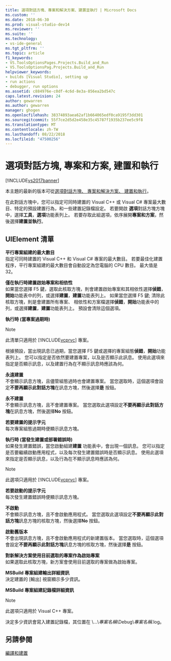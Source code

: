 ```yaml
---
title: 選項對話方塊、專案和解決方案、建置並執行 | Microsoft Docs
ms.custom: ''
ms.date: 2018-06-30
ms.prod: visual-studio-dev14
ms.reviewer: ''
ms.suite: ''
ms.technology:
- vs-ide-general
ms.tgt_pltfrm: ''
ms.topic: article
f1_keywords:
- VS.ToolsOptionsPages.Projects.Build_and_Run
- VS.ToolsOptionsPag.Projects.Build_and_Run
helpviewer_keywords:
- builds [Visual Studio], setting up
- run actions
- debugger, run options
ms.assetid: c884976e-c0df-4c6d-8e3a-856ea2bd547c
caps.latest.revision: 24
author: gewarren
ms.author: gewarren
manager: ghogen
ms.openlocfilehash: 38374893aea62af1b664065edf0ca9195f3dd301
ms.sourcegitcommit: 55f7ce2d5d2e458e35c45787f1935b237ee5c9f8
ms.translationtype: MT
ms.contentlocale: zh-TW
ms.lasthandoff: 08/22/2018
ms.locfileid: "47500256"
---
```

# <a name="options-dialog-box--projects-and-solutions-build-and-run"></a>選項對話方塊, 專案和方案, 建置和執行
[!INCLUDE[vs2017banner](../../includes/vs2017banner.md)]

本主題的最新的版本可從[選項對話方塊、 專案和解決方案、 建置和執行](https://docs.microsoft.com/visualstudio/ide/reference/options-dialog-box-projects-and-solutions-build-and-run)。  
  
  
在此對話方塊中，您可以指定可同時建置的 Visual C++ 或 Visual C# 專案最大數目、特定的預設建置行為，和一些建置記錄檔設定。 若要開啟 **選項**對話方塊方塊中，選擇**工具**，**選項**功能表列上。 若要存取此組選項，依序展開**專案和方案**，然後選擇**建置並執行**。  
  
## <a name="uielement-list"></a>UIElement 清單  
 **平行專案組建的最大數目**  
 指定可同時建置的 Visual C++ 和 Visual C# 專案的最大數目。 若要最佳化建置程序，平行專案組建的最大數目會自動設定為您電腦的 CPU 數目。 最大值是 32。  
  
 **僅在執行時建置啟始專案和相依性**  
 如果當您選擇 F5 鍵，選取此核取方塊，則會建置啟始專案和其相依性選擇**偵錯**，**開始**功能表中的列，或選擇**建置**，**建置**功能表列上。 如果當您選擇 F5 鍵; 清除此核取方塊，則是會建置所有專案、 相依性和方案檔選擇**偵錯**，**開始**功能表中的列，或選擇**建置**，**建置**功能表列上。 預設會清除這個選項。  
  
 **執行時 (當專案過期時)**  
 > [!NOTE]
>  此清單只適用於 [!INCLUDE[vcprvc](../../includes/vcprvc-md.md)] 專案。  
  
 根據預設，當出現訊息已過期，當您選擇 F5 鍵或選擇的專案組態**偵錯**，**開始**功能表列上。 您可以指定是否依然要建置專案，以及是否顯示此訊息。 使用此選項來指定是否顯示訊息，以及建置行為在不顯示訊息時應該為何。  
  
 **永遠建置**  
 不會顯示訊息方塊，且儘管組態過時也會建置專案。 當您選取時，這個選項會設定**不要再顯示此對話方塊**在訊息方塊，然後選擇**是** 按鈕。  
  
 **永不建置**  
 不會顯示訊息方塊，且不會建置專案。 當您選取此選項設定**不要再顯示此對話方塊**在訊息方塊，然後選擇**No**  按鈕。  
  
 **若要建置的提示字元**  
 每次專案組態過期時便顯示訊息方塊。  
  
 **執行時 (當發生建置或部署錯誤時)**  
 如果發生建置錯誤，當您啟動組建**建置** 功能表中，會出現一個訊息。 您可以指定是否要繼續啟動應用程式，以及每次發生建置錯誤時是否顯示訊息。 使用此選項來指定是否顯示訊息，以及行為在不顯示訊息時應該為何。  
  
> [!NOTE]
>  此選項只適用於 [!INCLUDE[vcprvc](../../includes/vcprvc-md.md)] 專案。  
  
 **若要啟動的提示字元**  
 每次發生建置錯誤時便顯示訊息方塊。  
  
 **不啟動**  
 不會顯示訊息方塊，且不會啟動應用程式。 當您選取此選項設定**不要再顯示此對話方塊**訊息方塊的核取方塊，然後選擇**No**  按鈕。  
  
 **啟動舊版本**  
 不會出現訊息方塊，且不會啟動應用程式的新建置版本。 當您選取時，這個選項會設定**不要再顯示此對話方塊**訊息方塊的核取方塊，然後選擇**是** 按鈕。  
  
 **對新解決方案使用目前選取的專案作為啟始專案**  
 如果選取此核取方塊，新方案會使用目前選取的專案做為啟始專案。  
  
 **MSBuild 專案組建輸出詳細資訊**  
 決定建置的 [輸出] 視窗顯示多少資訊。  
  
 **MSBuild 專案組建記錄檔詳細資訊**  
 > [!NOTE]
>  此選項只適用於 Visual C++ 專案。  
  
 決定多少資訊會寫入建置記錄檔，其位置在 \\...\\*專案名稱*\Debug\\*專案名稱*.log。  
  
## <a name="see-also"></a>另請參閱  
 [編譯和建置](../../ide/compiling-and-building-in-visual-studio.md)



